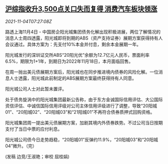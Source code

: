 <!--1636011062000-->
[沪综指收升3,500点关口失而复得 消费汽车板块领涨](https://cn.reuters.com/article/china-stock-close-1104-thur-idCNKBS2HP0OJ)
------

<div><i>2021-11-04T07:27:08Z</i></div><p>路透上海11月4日 - 中国房企阳光城集团债务化解出现积极进展，两位了解情况的消息人士周四透露，阳光城即将到期的ABS（资产支持证券）展期方案获得持有人会议通过。具体方案为：先支付10%本金并付息，剩余本金展期一年。</p><p>阳光城发行的深圳证交所ABS“20阳光优”余额为12.7亿元人民币，票面利率6.5%，期限为1+1年，到期日为2022年11月18日，本月面临回售。</p><p>在周一抛出美元债展期方案后，阳光城也在同步推进境内债券的风险化解。一位消息人士透露，阳光城此前制定的ABS展期方案最终获得持有人同意。</p><p>阳光城公司人士对此暂未置评。</p><p>处于债务旋涡中的阳光城集团最新公告称，由于东方金诚国际信用评估、大公国际资信评估、中诚信国际信用评级对公司主体信用评级进行了调整，导致“20阳城01”、“20阳城02”、“20阳城03”和“21阳城01”不再符合债券质押式回购资格。</p><p>阳光城集团周一提出美元债展期方案，加剧其境内外债券跌势。不过公司当日按期支付了当日中票的应付利息。</p><p>阳光城公司债今日走势趋稳，“20阳城01”反弹约11.9%，“20阳城03”和“20阳城04”微升。（完）</p><p>(发稿 边竞/王淑艳；审校 屈桂娟)</p>
